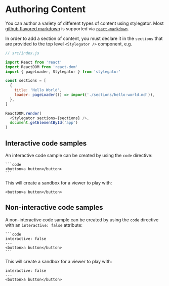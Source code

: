 # Authoring Content

You can author a variety of different types of content using stylegator. Most [github flavored markdown](https://github.github.com/gfm/) is supported via [`react-markdown`](https://github.com/rexxars/react-markdown).

In order to add a section of content, you must declare it in the `sections` that are provided to the top level `<Stylegator />` component, e.g.

```js
// src/index.js

import React from 'react'
import ReactDOM from 'react-dom'
import { pageLoader, Stylegator } from 'stylegator'

const sections = [
  {
    title: 'Hello World',
    loader: pageLoader(() => import('./sections/hello-world.md')),
  },
]

ReactDOM.render(
  <Stylegator sections={sections} />,
  document.getElementById('app')
)
```

## Interactive code samples

An interactive code sample can be created by using the `code` directive:


    ```code
    <button>a button</button>
    ```

This will create a sandbox for a viewer to play with:

```code
<button>a button</button>
```

## Non-interactive code samples

A non-interactive code sample can be created by using the `code` directive with an `interactive: false` attribute:


    ```code
    interactive: false
    ---
    <button>a button</button>
    ```

This will create a sandbox for a viewer to play with:

```code
interactive: false
---
<button>a button</button>
```
